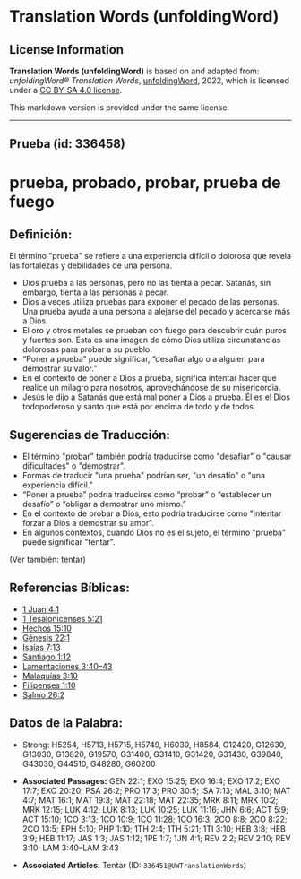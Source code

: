 # Translation Words (unfoldingWord)

## License Information

**Translation Words (unfoldingWord)** is based on and adapted from: _unfoldingWord® Translation Words_, [unfoldingWord](https://unfoldingword.org/utw), 2022, which is licensed under a [CC BY-SA 4.0 license](https://creativecommons.org/licenses/by-sa/4.0/legalcode.en).

This markdown version is provided under the same license.



--------------------------------

## Prueba (id: 336458)

prueba, probado, probar, prueba de fuego
========================================

Definición:
-----------

El término "prueba" se refiere a una experiencia difícil o dolorosa que revela las fortalezas y debilidades de una persona.

* Dios prueba a las personas, pero no las tienta a pecar. Satanás, sin embargo, tienta a las personas a pecar.
* Dios a veces utiliza pruebas para exponer el pecado de las personas. Una prueba ayuda a una persona a alejarse del pecado y acercarse más a Dios.
* El oro y otros metales se prueban con fuego para descubrir cuán puros y fuertes son. Esta es una imagen de cómo Dios utiliza circunstancias dolorosas para probar a su pueblo.
* “Poner a prueba” puede significar, “desafiar algo o a alguien para demostrar su valor.”
* En el contexto de poner a Dios a prueba, significa intentar hacer que realice un milagro para nosotros, aprovechándose de su misericordia.
* Jesús le dijo a Satanás que está mal poner a Dios a prueba. Él es el Dios todopoderoso y santo que está por encima de todo y de todos.

Sugerencias de Traducción:
--------------------------

* El término "probar" también podría traducirse como "desafiar" o "causar dificultades" o "demostrar".
* Formas de traducir "una prueba" podrían ser, "un desafío" o "una experiencia difícil."
* “Poner a prueba” podría traducirse como “probar” o “establecer un desafío” o “obligar a demostrar uno mismo.”
* En el contexto de probar a Dios, esto podría traducirse como "intentar forzar a Dios a demostrar su amor".
* En algunos contextos, cuando Dios no es el sujeto, el término "prueba" puede significar "tentar".

(Ver también: tentar)

Referencias Bíblicas:
---------------------

* [1 Juan 4:1](https://ref.ly/1John4:1)
* [1 Tesalonicenses 5:21](https://ref.ly/1Thess5:21)
* [Hechos 15:10](https://ref.ly/Acts15:10)
* [Génesis 22:1](https://ref.ly/Gen22:1)
* [Isaías 7:13](https://ref.ly/Isa7:13)
* [Santiago 1:12](https://ref.ly/Jas1:12)
* [Lamentaciones 3:40–43](https://ref.ly/Lam3:40-Lam3:43)
* [Malaquías 3:10](https://ref.ly/Mal3:10)
* [Filipenses 1:10](https://ref.ly/Phil1:10)
* [Salmo 26:2](https://ref.ly/Ps26:2)

Datos de la Palabra:
--------------------

* Strong: H5254, H5713, H5715, H5749, H6030, H8584, G12420, G12630, G13030, G13820, G19570, G31400, G31410, G31420, G31430, G39840, G43030, G44510, G48280, G60200

* **Associated Passages:** GEN 22:1; EXO 15:25; EXO 16:4; EXO 17:2; EXO 17:7; EXO 20:20; PSA 26:2; PRO 17:3; PRO 30:5; ISA 7:13; MAL 3:10; MAT 4:7; MAT 16:1; MAT 19:3; MAT 22:18; MAT 22:35; MRK 8:11; MRK 10:2; MRK 12:15; LUK 4:12; LUK 8:13; LUK 10:25; LUK 11:16; JHN 6:6; ACT 5:9; ACT 15:10; 1CO 3:13; 1CO 10:9; 1CO 11:28; 1CO 16:3; 2CO 8:8; 2CO 8:22; 2CO 13:5; EPH 5:10; PHP 1:10; 1TH 2:4; 1TH 5:21; 1TI 3:10; HEB 3:8; HEB 3:9; HEB 11:17; JAS 1:3; JAS 1:12; 1PE 1:7; 1JN 4:1; REV 2:2; REV 2:10; REV 3:10; LAM 3:40–LAM 3:43
* **Associated Articles:** Tentar (ID: `336451@UWTranslationWords`)

